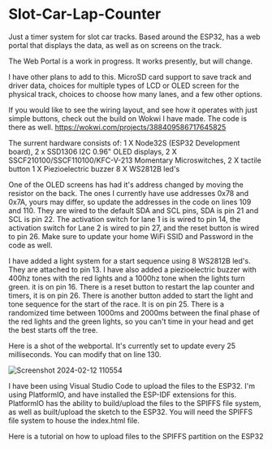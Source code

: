 # Slot-Car-Lap-Counter
Just a timer system for slot car tracks. Based around the ESP32, has a web portal that displays the data, as well as on screens on the track.

The Web Portal is a work in progress. It works presently, but will change.

I have other plans to add to this. MicroSD card support to save track and driver data, choices for multiple types of LCD or OLED screen for the physical track,
choices to choose how many lanes, and a few other options.

If you would like to see the wiring layout, and see how it operates with just simple buttons, check out the build on Wokwi I have made. The code is there as well.
https://wokwi.com/projects/388409586717645825

The surrent hardware consists of:
1 X Node32S (ESP32 Development board),
2 x SSD1306 I2C 0.96" OLED displays,
2 X SSCF210100/SSCF110100/KFC-V-213 Momentary Microswitches,
2 X tactile button
1 X Piezioelectric buzzer
8 X WS2812B led's

One of the OLED screens has had it's address changed by moving the resistor on the back. The ones I currently have use addresses 0x78 and 0x7A, yours may differ,
so update the addresses in the code on lines 109 and 110. They are wired to the default SDA and SCL pins, SDA is pin 21 and SCL is pin 22. The activation switch for lane 1 is
is wired to pin 14, the activation switch for Lane 2 is wired to pin 27, and the reset button is wired to pin 26. Make sure to update your home WiFi SSID and Password in the
code as well.

I have added a light system for a start sequence using 8 WS2812B led's. They are attached to pin 13. I have also added a piezioelectric buzzer
with 400hz tones with the red lights and a 1000hz tone when the lights turn green. it is on pin 16. There 
is a reset button to restart the lap counter and timers, it is on pin 26. There is another button added
to start the light and tone sequence for the start of the race. It is on pin 25. There is a randomized time between 1000ms and 2000ms between the
final phase of the red lights and the green lights, so you can't time in your head and get the best starts off the tree.

Here is a shot of the webportal. It's currently set to update every 25 milliseconds. You can modify that on line 130.

![Screenshot 2024-02-12 110554](https://github.com/oldmanbluntz/Slot-Car-Lap-Counter/assets/2407099/90e60df0-9c61-4c25-8916-997d475fa514)

I have been using Visual Studio Code to upload the files to the ESP32. I'm using PlatformIO, and have installed the ESP-IDF extensions for this.
PlatformIO has the ability to build/upload the files to the SPIFFS file system, as well as built/upload the sketch to the ESP32. You will need
the SPIFFS file system to house the index.html file. 

Here is a tutorial on how to upload files to the SPIFFS partition on the ESP32
